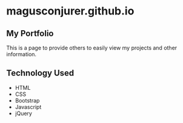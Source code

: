 # magusconjurer.github.io

## My Portfolio

This is a page to provide others to easily view my projects and other information.

## Technology Used
- HTML
- CSS
- Bootstrap
- Javascript
- jQuery
